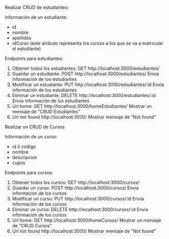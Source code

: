 
Realizar CRUD de estudiantes:

Información de un estudiante:
- id
- nombre
- apellidos
- idCurso (este atributo representa los cursos a los que se va a matricular el estudiante)

Endpoints para estudiantes:
1. Obtener todos los estudiantes: GET http://localhost:3000/estudiantes/
2. Guardar un estudiante: POST http://localhost:3000/estudiantes/  Envia información de los estudiantes
3. Modificar un estudiante: PUT http://localhost:3000/estudiantes/:id Envia información de los estudiantes
4. Eliminar un estudiante: DELETE http://localhost:3000/estudiantes/:id Envia información de los estudiantes
5. Url home: GET http://localhost:3000/homeEstudiantes/  Mostrar un mensaje de "CRUD Estudiantes"
6. Url not found http://localhost:3000/ Mostrar mensaje de "Not found"


Realizar un CRUD de Cursos

Información de un curso:
- id ó codigo
- nombre
- descripcion
- cupos

Endpoints para cursos:
1. Obtener todos los cursos: GET http://localhost:3000/cursos/
2. Guardar un curso: POST http://localhost:3000/cursos/  Envia información de los cursos
3. Modificar un curso: PUT http://localhost:3000/cursos/:id Envia información de los cursos
4. Eliminar un curso: DELETE http://localhost:3000/cursos/:id Envia información de los cursos
5. Url home: GET http://localhost:3000/homeCursos/  Mostrar un mensaje de "CRUD Cursos"
6. Url not found http://localhost:3000/ Mostrar mensaje de "Not found"
